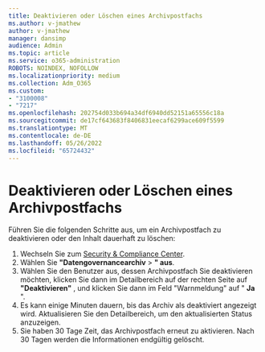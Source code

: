 ```yaml
---
title: Deaktivieren oder Löschen eines Archivpostfachs
ms.author: v-jmathew
author: v-jmathew
manager: dansimp
audience: Admin
ms.topic: article
ms.service: o365-administration
ROBOTS: NOINDEX, NOFOLLOW
ms.localizationpriority: medium
ms.collection: Adm_O365
ms.custom:
- "3100008"
- "7217"
ms.openlocfilehash: 202754d033b694a34df6940dd52151a65556c18a
ms.sourcegitcommit: de17cf643683f8406831eecaf6299ace609f5599
ms.translationtype: MT
ms.contentlocale: de-DE
ms.lasthandoff: 05/26/2022
ms.locfileid: "65724432"
---
```

# <a name="disable-or-delete-an-archive-mailbox"></a>Deaktivieren oder Löschen eines Archivpostfachs

Führen Sie die folgenden Schritte aus, um ein Archivpostfach zu deaktivieren oder den Inhalt dauerhaft zu löschen:

1. Wechseln Sie zum [Security & Compliance Center]( https://go.microsoft.com/fwlink/p/?linkid=2077143).
2. Wählen Sie **"Datengovernancearchiv** > **" aus**.
3. Wählen Sie den Benutzer aus, dessen Archivpostfach Sie deaktivieren möchten, klicken Sie dann im Detailbereich auf der rechten Seite auf **"Deaktivieren"** , und klicken Sie dann im Feld "Warnmeldung" auf " **Ja** ".
4. Es kann einige Minuten dauern, bis das Archiv als deaktiviert angezeigt wird. Aktualisieren Sie den Detailbereich, um den aktualisierten Status anzuzeigen.
5. Sie haben 30 Tage Zeit, das Archivpostfach erneut zu aktivieren. Nach 30 Tagen werden die Informationen endgültig gelöscht.
